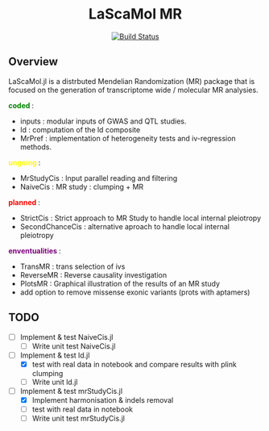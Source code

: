 <div align="center">

# LaScaMol MR

[![Build Status](https://github.com/SamuelMathieu-code/MrPainter.jl/actions/workflows/CI.yml/badge.svg?branch=main)](https://github.com/SamuelMathieu-code/MrPainter.jl/actions/workflows/CI.yml?query=branch%3Amain)

</div>

## Overview

LaScaMol.jl is a distrbuted Mendelian Randomization (MR) package that is focused on the generation of transcriptome wide / molecular MR analysies.

<span style="color:green">
<b>coded </b>
</span> :

- inputs : modular inputs of GWAS and QTL studies.
- ld : computation of the ld composite
- MrPref : implementation of heterogeneity tests and iv-regression methods.

<span style="color:yellow">
<b>ungoing </b>
</span> :

- MrStudyCis : Input parallel reading and filtering
- NaiveCis : MR study : clumping + MR

<span style="color:red">
<b>planned </b>
</span> :

- StrictCis : Strict approach to MR Study to handle local internal pleiotropy
- SecondChanceCis : alternative aproach to handle local internal pleiotropy

<span style="color:purple">
<b>enventualities </b>
</span> :

- TransMR : trans selection of ivs
- ReverseMR : Reverse causality investigation
- PlotsMR : Graphical illustration of the results of an MR study
- add option to remove missense exonic variants (prots with aptamers)

## TODO

- [ ] Implement & test NaiveCis.jl
    - [ ] Write unit test NaiveCis.jl
- [ ] Implement & test ld.jl
    - [x] test with real data in notebook and compare results with plink clumping
    - [ ] Write unit ld.jl
- [ ] Implement & test mrStudyCis.jl
    - [x] Implement harmonisation & indels removal
    - [ ] test with real data in notebook
    - [ ] Write unit test mrStudyCis.jl
